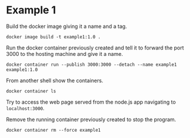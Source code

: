 # Example 1
Build the docker image giving it a name and a tag.
```
docker image build -t example1:1.0 .
```
Run the docker container previously created and tell it to forward the port 3000 to the hosting machine and give it a name.
```
docker container run --publish 3000:3000 --detach --name example1 example1:1.0
```
From another shell show the containers.
```
docker container ls
```
Try to access the web page served from the node.js app navigating to `localhost:3000`.

Remove the running container previously created to stop the program.
```
docker container rm --force example1 
```
